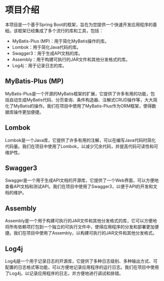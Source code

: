 # 项目介绍

本项目是一个基于Spring Boot的框架，旨在为您提供一个快速开发应用程序的基础。该框架已经集成了多个流行的库和工具，包括：

- MyBatis-Plus (MP)：用于简化MyBatis操作的库。
- Lombok：用于简化Java代码的库。
- Swagger3：用于生成API文档的库。
- Assembly：用于构建可执行的JAR文件和其他分发格式的库。
- Log4j：用于记录日志的库。

## MyBatis-Plus (MP)

MyBatis-Plus是一个开源的MyBatis框架的扩展，它提供了许多有用的功能，包括自动生成MyBatis代码、分页查询、条件构造器、注解式CRUD操作等，大大简化了MyBatis的操作。我们在项目中使用了MyBatis-Plus作为ORM框架，使得数据库操作更加便捷。

## Lombok

Lombok是一个Java库，它提供了许多有用的注解，可以在编写Java代码时简化代码量。我们在项目中使用了Lombok，以减少冗余代码，并提高代码可读性和可维护性。

## Swagger3

Swagger是一个用于生成API文档的开源库，它提供了一个Web界面，可以方便地查看API文档和测试API。我们在项目中使用了Swagger3，以便于API的开发和文档的维护。

## Assembly

Assembly是一个用于构建可执行的JAR文件和其他分发格式的库，它可以方便地将所有依赖项打包到一个独立的可执行文件中，使得应用程序的分发和部署更加便捷。我们在项目中使用了Assembly，以构建可执行的JAR文件和其他分发格式。

## Log4j

Log4j是一个用于记录日志的开源库，它提供了多种日志级别、多种输出方式、可配置的日志格式等功能，可以方便地记录应用程序的运行日志。我们在项目中使用了Log4j，以记录应用程序的日志，并方便地进行调试和排错。

